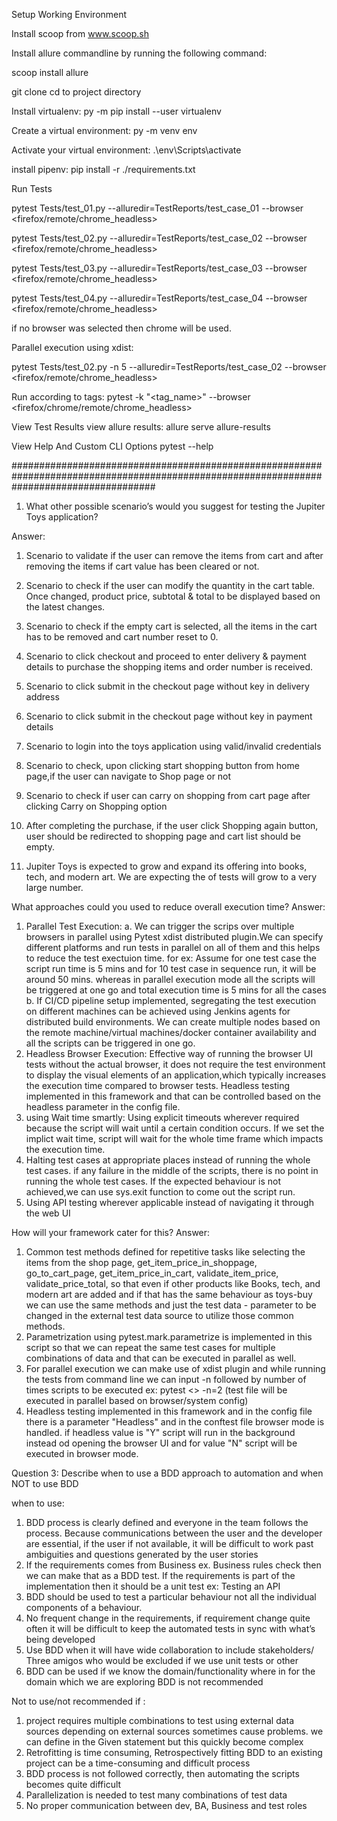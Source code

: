 Setup Working Environment

Install scoop from www.scoop.sh

Install allure commandline by running the following command:

scoop install allure

git clone
cd to project directory

Install virtualenv:
py -m pip install --user virtualenv

Create a virtual environment:
py -m venv env

Activate your virtual environment:
.\env\Scripts\activate

install pipenv:
pip install -r ./requirements.txt

Run Tests

pytest Tests/test_01.py --alluredir=TestReports/test_case_01 --browser <firefox/remote/chrome_headless>

pytest Tests/test_02.py --alluredir=TestReports/test_case_02 --browser <firefox/remote/chrome_headless>

pytest Tests/test_03.py --alluredir=TestReports/test_case_03 --browser <firefox/remote/chrome_headless>

pytest Tests/test_04.py --alluredir=TestReports/test_case_04 --browser <firefox/remote/chrome_headless>

if no browser was selected then chrome will be used.

Parallel execution using xdist:

pytest Tests/test_02.py -n 5 --alluredir=TestReports/test_case_02 --browser <firefox/remote/chrome_headless>

Run according to tags:
pytest -k "<tag_name>" --browser <firefox/chrome/remote/chrome_headless>

View Test Results
view allure results:
allure serve allure-results


View Help And Custom CLI Options
pytest --help


##########################################################################################################################################

1. What other possible scenario’s would you suggest for testing the Jupiter Toys application?

Answer:

1. Scenario to validate if the user can remove the items from cart and after removing the items  if cart value has been cleared or  not.
2. Scenario to check if the user can modify the quantity in the cart table. Once changed, product price, subtotal & total to be displayed based on the latest changes.
3. Scenario to check if the empty cart is selected, all the items in the cart has to be removed and cart number reset to 0.
4. Scenario to click checkout and proceed to enter delivery & payment details to purchase the shopping items and order number is received.
5. Scenario to click submit in the checkout page without key in delivery address 
6. Scenario to click submit in the checkout page without key in payment details
7. Scenario to login into the toys application using valid/invalid credentials
8. Scenario to check, upon clicking start shopping button from home page,if the user can navigate to Shop page or not
9. Scenario to check if user can carry on shopping from cart page after clicking Carry on Shopping option
10. After completing the purchase, if the user click Shopping again button, user should be redirected  to shopping page and cart list should be empty.


2. Jupiter Toys is expected to grow and expand its offering into books, tech, and modern art. We are expecting the of tests will grow to a very large number.

What approaches could you used to reduce overall execution time?
 Answer: 
1. Parallel Test Execution:
   a. We can trigger the scrips over multiple browsers in parallel using Pytest xdist distributed plugin.We can specify different platforms and run tests in parallel on all of them and this helps to reduce the test exectuion time.
   for ex: Assume for one test case the script run time is 5 mins and for 10 test case in sequence run, it will be around 50 mins.
   whereas in parallel execution mode all the scripts will be triggered at one go and total execution time is 5 mins for all the cases
   b. If CI/CD pipeline setup implemented, segregating the test execution on  different machines can be achieved using Jenkins agents for distributed build environments. We can create multiple nodes based on the remote machine/virtual machines/docker container availability and all the scripts can be triggered in one go.
2. Headless Browser Execution:
    Effective way of running the browser UI tests without the actual browser,  it does not require the test environment to display the visual elements of an application,which typically increases the execution time compared to browser tests.
    Headless testing implemented in this framework and that can be controlled based on the headless parameter in the config file.
3. using Wait time smartly:
    Using explicit timeouts wherever required because the script will wait until a certain condition occurs. If we set the implict wait time, script will wait for the whole time frame which impacts the execution time.
4. Halting test cases at appropriate places instead of running the whole test cases. if any failure in the middle of the scripts, there is no point in running the whole test cases. If the expected behaviour is not achieved,we can use sys.exit function to come out the script run.
5. Using API  testing wherever applicable instead of navigating it through the web UI

How will your framework cater for this?
 Answer: 
1.  Common test methods defined for repetitive tasks like 
    selecting the items from the shop page, 
    get_item_price_in_shoppage, 
    go_to_cart_page,
    get_item_price_in_cart,
    validate_item_price,
    validate_price_total, so that even if other products like Books, tech, and modern art are added and if that has the same behaviour as toys-buy we can use the same methods and just the test data - parameter to be changed in the external test data source to utilize those common methods.
2. Parametrization using pytest.mark.parametrize is implemented in this script so that we can repeat the same test cases for multiple combinations of data and that can be executed in parallel as well.
3. For parallel execution we can make use of xdist plugin and while running the tests from command line we can input -n followed by number of times scripts to be executed
    ex: pytest <<test file path >> -n=2 (test file will be executed in parallel based on browser/system config)
4. Headless testing implemented in this framework and in the config file there is a parameter "Headless" and in the conftest file browser mode is handled. if headless value is "Y" script will run in the background instead od opening the browser UI and for value "N" script will be executed in browser mode.



Question 3: 
Describe when to use a BDD approach to automation and when NOT to use BDD 

when to use:
1. BDD process is clearly defined and everyone in the team follows the process. Because communications between the user and the developer are essential, if the user if not available, it will be difficult to work past ambiguities and questions generated by the user stories
2. If the requirements comes from Business ex. Business rules check then we can make that as a BDD test. If the requirements is part of the implementation then it should be a unit test ex: Testing an API
3. BDD should be used to test a particular behaviour not all the individual components of a behaviour.
4. No frequent change in the requirements, if requirement change quite often it will be difficult to keep the automated tests in sync with what’s being developed
5. Use BDD when it will have wide collaboration to include stakeholders/ Three amigos who would be excluded if we use unit tests or other
6. BDD can be used if we know the domain/functionality where in for the domain which we are exploring BDD is not recommended

Not to use/not recommended if :
1. project requires multiple combinations to test using external data sources depending on external sources sometimes cause problems. we can define in the Given statement but this quickly become complex
2. Retrofitting is time consuming, Retrospectively fitting BDD to an existing project can be a time-consuming and difficult process
3. BDD process is not followed correctly, then automating the scripts becomes quite difficult
4. Parallelization is needed to test many combinations of test data
5. No proper communication between dev, BA, Business and test roles
